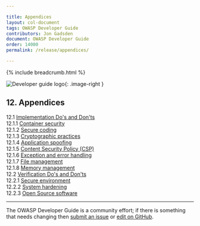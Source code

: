 ```yaml
---

title: Appendices
layout: col-document
tags: OWASP Developer Guide
contributors: Jon Gadsden
document: OWASP Developer Guide
order: 14000
permalink: /release/appendices/

---
```


{% include breadcrumb.html %}

<style type="text/css">
.image-right {
  height: 180px;
  display: block;
  margin-left: auto;
  margin-right: auto;
  float: right;
}
</style>

![Developer guide logo](../../assets/images/dg_logo.png "OWASP Developer Guide"){: .image-right }

## 12. Appendices

12.1 [Implementation Do's and Don'ts](01-implementation-dos-donts/toc.md)  
12.1.1 [Container security](01-implementation-dos-donts/01-container-security.md)  
12.1.2 [Secure coding](01-implementation-dos-donts/02-secure-coding.md)  
12.1.3 [Cryptographic practices](01-implementation-dos-donts/03-cryptographic-practices.md)  
12.1.4 [Application spoofing](01-implementation-dos-donts/04-application-spoofing.md)  
12.1.5 [Content Security Policy (CSP)](01-implementation-dos-donts/05-content-security-policy.md)  
12.1.6 [Exception and error handling](01-implementation-dos-donts/06-exception-error-handling.md)  
12.1.7 [File management](01-implementation-dos-donts/07-file-management.md)  
12.1.8 [Memory management](01-implementation-dos-donts/08-memory-management.md)  
12.2 [Verification Do's and Don'ts](02-verification-dos-donts/toc.md)  
12.2.1 [Secure environment](02-verification-dos-donts/01-secure-environment.md)  
12.2.2 [System hardening](02-verification-dos-donts/02-system-hardening.md)  
12.2.3 [Open Source software](02-verification-dos-donts/03-open-source-software.md)  

----

The OWASP Developer Guide is a community effort; if there is something that needs changing
then [submit an issue][issue1400] or [edit on GitHub][edit1400].

[edit1400]: https://github.com/OWASP/www-project-developer-guide/blob/main/draft/14-appendices/toc.md
[issue1400]: https://github.com/OWASP/www-project-developer-guide/issues/new?labels=enhancement&template=request.md&title=Update:%2014-appendices/00-toc
